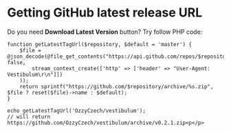 <!--
title : Getting GitHub latest release URL
author : Roman Ožana <ozana@omdesign.cz>
date : 28.9.2014 19:13:04
tags : github, PHP, tip
-->

# Getting GitHub latest release URL

Do you need **Download Latest Version** button? Try follow PHP code:

    function getLatestTagUrl($repository, $default = 'master') {
        $file = @json_decode(@file_get_contents("https://api.github.com/repos/$repository/tags", false,
            stream_context_create(['http' => ['header' => "User-Agent: Vestibulum\r\n"]])
        ));
        return sprintf("https://github.com/$repository/archive/%s.zip", $file ? reset($file)->name : $default);
    }
    
    echo getLatestTagUrl('OzzyCzech/vestibulum');
    // will return https://github.com/OzzyCzech/vestibulum/archive/v0.2.1.zip<p</p>
